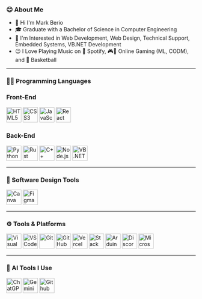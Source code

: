 ### 😊 About Me
- 👋 Hi I'm Mark Berio  
- 🎓 Graduate with a Bachelor of Science in Computer Engineering  
- 👀 I'm Interested in Web Development, Web Design, Technical Support, Embedded Systems, VB.NET Development  
- 😉 I Love Playing Music on 🎵 Spotify, 🎮📲 Online Gaming (ML, CODM), and 🏀 Basketball  

---

### 🧑‍💻 Programming Languages

### Front-End  
<p align="left">
  <img src="https://cdn.jsdelivr.net/gh/devicons/devicon/icons/html5/html5-original.svg" height="40" alt="HTML5" />
  <img src="https://cdn.jsdelivr.net/gh/devicons/devicon/icons/css3/css3-original.svg" height="40" alt="CSS3" />
  <img src="https://cdn.jsdelivr.net/gh/devicons/devicon/icons/javascript/javascript-original.svg" height="40" alt="JavaScript" />
  <img src="https://cdn.jsdelivr.net/gh/devicons/devicon/icons/react/react-original.svg" height="40" alt="React" />
</p>

### Back-End  
<p align="left">
  <img src="https://cdn.jsdelivr.net/gh/devicons/devicon/icons/python/python-original.svg" height="40" alt="Python" />
  <img src="https://upload.wikimedia.org/wikipedia/commons/d/d5/Rust_programming_language_black_logo.svg" height="40" alt="Rust" />
  <img src="https://cdn.jsdelivr.net/gh/devicons/devicon/icons/cplusplus/cplusplus-original.svg" height="40" alt="C++" />
  <img src="https://upload.wikimedia.org/wikipedia/commons/d/d9/Node.js_logo.svg" height="40" alt="Node.js"/>
<img src="https://upload.wikimedia.org/wikipedia/commons/thumb/4/40/VB.NET_Logo.svg/1024px-VB.NET_Logo.svg.png" height="40" alt="VB.NET" />


</p>

---

### 🎨 Software Design Tools  
<p align="left">
  <img src="https://cdn.jsdelivr.net/gh/devicons/devicon/icons/canva/canva-original.svg" height="40" alt="Canva" />
  <img src="https://cdn.jsdelivr.net/gh/devicons/devicon/icons/figma/figma-original.svg" height="40" alt="Figma" />
</p>

---

### ⚙️ Tools & Platforms  
<p align="left">
  <img src="https://cdn.jsdelivr.net/gh/devicons/devicon/icons/visualstudio/visualstudio-plain.svg" height="40" alt="Visual Studio" />
  <img src="https://cdn.jsdelivr.net/gh/devicons/devicon/icons/vscode/vscode-original.svg" height="40" alt="VS Code" />
  <img src="https://cdn.jsdelivr.net/gh/devicons/devicon/icons/git/git-original.svg" height="40" alt="Git" />
  <img src="https://upload.wikimedia.org/wikipedia/commons/9/91/Octicons-mark-github.svg" height="40" alt="GitHub" />
  <img src="https://upload.wikimedia.org/wikipedia/commons/thumb/9/9a/Vercel_logo_2025.svg/1920px-Vercel_logo_2025.svg.png" height="40" alt="Vercel Logo" />
  <img src="https://upload.wikimedia.org/wikipedia/commons/e/ef/Stack_Overflow_icon.svg" height="40" alt="Stack Overflow" />
  <img src="https://cdn.jsdelivr.net/gh/devicons/devicon/icons/arduino/arduino-original.svg" height="40" alt="Arduino IDE" />
  <img src="https://www.svgrepo.com/show/353655/discord-icon.svg" height="40" alt="Discord" />
  <img src="https://upload.wikimedia.org/wikipedia/commons/thumb/c/c9/Microsoft_Office_Teams_%282018%E2%80%93present%29.svg/1024px-Microsoft_Office_Teams_%282018%E2%80%93present%29.svg.png" height="40" alt="Microsoft Teams Logo" />
</p>

---

### 🤖 AI Tools I Use  
<p align="left">
 <p align="left"> <img src="https://upload.wikimedia.org/wikipedia/commons/0/04/ChatGPT_logo.svg" height="40" alt="ChatGPT Logo" />
  <img src="https://upload.wikimedia.org/wikipedia/commons/8/8a/Google_Gemini_logo.svg" height="40" alt="Gemini" />
  <img src="https://i.namu.wiki/i/1EoMLcxNONXAZPoo2LmPjTEHW1v6LrW5hBktMHcd9Zy8vNjgSGjRtkr92FsTHeu_v9YDUvcrdlM6raPPkNJpQvBlWRcxsDyS6w8ZVnJoO9dqmWXrAymD1In3mJXoPP_HUdDvWdVdSn87BV7C0pVORg.webp" height="40" alt="Github Copilot" />
</p>
